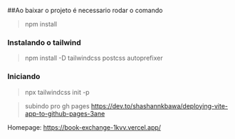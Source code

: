 
##Ao baixar o projeto é necessario rodar o comando
> npm install


### Instalando o tailwind
>npm install -D tailwindcss postcss autoprefixer
### Iniciando
> npx tailwindcss init -p

> subindo pro gh pages https://dev.to/shashannkbawa/deploying-vite-app-to-github-pages-3ane

Homepage: https://book-exchange-1kvv.vercel.app/